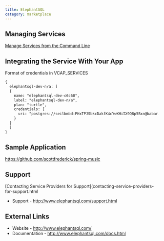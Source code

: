 ```yaml
---
title: ElephantSQL
category: marketplace
---
```


## <a id='managing-services'></a>Managing Services ##

[Manage Services from the Command Line](managing-services.html)

## <a id='integration'></a>Integrating the Service With Your App ###

Format of credentials in VCAP_SERVICES

~~~xml
{
  elephantsql-dev-n/a: [
  {
    name: "elephantsql-dev-c6c60",
    label: "elephantsql-dev-n/a",
    plan: "turtle",
    credentials: {
      uri: "postgres://seilbmbd:PHxTPJSbkcDakfK4cYwXHiIX9Q8p5Bxn@babar.elephantsql.com:5432/seilbmbd"
    }
  }
  ]
}
~~~

## Sample Application

https://github.com/scottfrederick/spring-music

## <a id='support'></a>Support ##

[Contacting Service Providers for Support](contacting-service-providers-for-support.html

* Support - http://www.elephantsql.com/support.html

## <a id='external-links'></a>External Links ##

* Website - http://www.elephantsql.com/
* Documentation - http://www.elephantsql.com/docs.html

